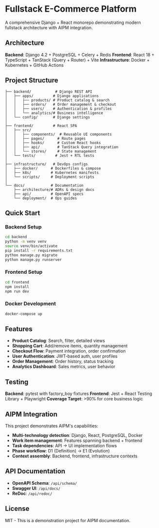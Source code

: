 # Fullstack E-Commerce Platform

A comprehensive Django + React monorepo demonstrating modern fullstack architecture with AIPM integration.

## Architecture

**Backend**: Django 4.2 + PostgreSQL + Celery + Redis
**Frontend**: React 18 + TypeScript + TanStack (Query + Router) + Vite
**Infrastructure**: Docker + Kubernetes + GitHub Actions

## Project Structure

```
├── backend/           # Django REST API
│   ├── apps/         # Django applications
│   │   ├── products/ # Product catalog & search
│   │   ├── orders/   # Order management & checkout
│   │   ├── users/    # Authentication & profiles
│   │   └── analytics/# Business intelligence
│   └── config/       # Django settings
│
├── frontend/         # React SPA
│   ├── src/
│   │   ├── components/  # Reusable UI components
│   │   ├── pages/      # Route pages
│   │   ├── hooks/      # Custom React hooks
│   │   ├── api/        # TanStack Query integration
│   │   └── stores/     # State management
│   └── tests/         # Jest + RTL tests
│
├── infrastructure/   # DevOps configs
│   ├── docker/      # Dockerfiles & compose
│   ├── k8s/         # Kubernetes manifests
│   └── scripts/     # Deployment scripts
│
└── docs/            # Documentation
    ├── architecture/# ADRs & design docs
    ├── api/         # OpenAPI specs
    └── deployment/  # Ops guides
```

## Quick Start

### Backend Setup
```bash
cd backend
python -m venv venv
source venv/bin/activate
pip install -r requirements.txt
python manage.py migrate
python manage.py runserver
```

### Frontend Setup
```bash
cd frontend
npm install
npm run dev
```

### Docker Development
```bash
docker-compose up
```

## Features

- **Product Catalog**: Search, filter, detailed views
- **Shopping Cart**: Add/remove items, quantity management
- **Checkout Flow**: Payment integration, order confirmation
- **User Authentication**: JWT-based auth, user profiles
- **Order Management**: Order history, status tracking
- **Analytics Dashboard**: Sales metrics, user behavior

## Testing

**Backend**: pytest with factory_boy fixtures
**Frontend**: Jest + React Testing Library + Playwright
**Coverage Target**: >90% for core business logic

## AIPM Integration

This project demonstrates AIPM's capabilities:

- **Multi-technology detection**: Django, React, PostgreSQL, Docker
- **Work item management**: Features spanning backend + frontend
- **Task dependencies**: API → UI implementation flows
- **Phase workflow**: D1 (Definition) → E1 (Evolution)
- **Context assembly**: Backend, frontend, infrastructure contexts

## API Documentation

- **OpenAPI Schema**: `/api/schema/`
- **Swagger UI**: `/api/docs/`
- **ReDoc**: `/api/redoc/`

## License

MIT - This is a demonstration project for AIPM documentation.
